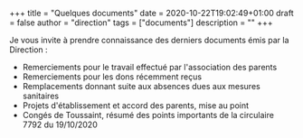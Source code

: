 +++
title       = "Quelques documents"
date        = 2020-10-22T19:02:49+01:00
draft       = false
author      = "direction"
tags        = ["documents"]
description = ""
+++

Je vous invite à prendre connaissance des derniers documents émis par la Direction :

- Remerciements pour le travail effectué par l'association des parents
- Remerciements pour les dons récemment reçus
- Remplacements donnant suite aux absences dues aux mesures sanitaires
- Projets d'établissement et accord des parents, mise au point
- Congés de Toussaint, résumé des points importants de la circulaire 7792 du 19/10/2020

